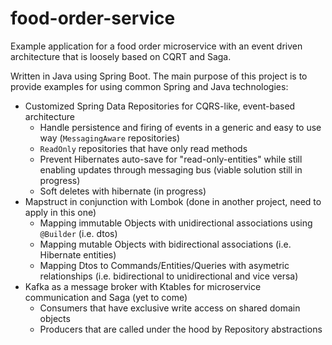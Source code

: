 # food-order-service
Example application for a food order microservice with an event driven architecture that is loosely based on CQRT and Saga.

Written in Java using Spring Boot. The main purpose of this project is to provide examples for using common Spring and Java technologies:

- Customized Spring Data Repositories for CQRS-like, event-based architecture
  - Handle persistence and firing of events in a generic and easy to use way (`MessagingAware` repositories)
  - `ReadOnly` repositories that have only read methods
  - Prevent Hibernates auto-save for "read-only-entities" while still enabling updates through messaging bus (viable solution still in progress)
  - Soft deletes with hibernate (in progress)
- Mapstruct in conjunction with Lombok (done in another project, need to apply in this one)
  - Mapping immutable Objects with unidirectional associations using `@Builder` (i.e. dtos) 
  - Mapping mutable Objects with bidirectional associations (i.e. Hibernate entities)
  - Mapping Dtos to Commands/Entities/Queries with asymetric relationships (i.e. bidirectional to unidirectional and vice versa)
- Kafka as a message broker with Ktables for microservice communication and Saga (yet to come)
  - Consumers that have exclusive write access on shared domain objects
  - Producers that are called under the hood by Repository abstractions
